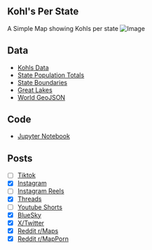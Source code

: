 ## Kohl's Per State
A Simple Map showing Kohls per state
![Image](https://drive.google.com/uc?export=view&id=1fMc8O1eqByb8iqC6oILWuczDe7dPyiMo)

## Data
* [Kohls Data](https://www.nordstrom.com/browse/about/stores/sitemap)
* [State Population Totals](https://www.census.gov/data/tables/time-series/demo/popest/2020s-state-total.html)
* [State Boundaries](https://www.census.gov/geographies/mapping-files/time-series/geo/carto-boundary-file.html)
* [Great Lakes](https://usicecenter.gov/Products/GreatLakesData)
* [World GeoJSON](https://public.opendatasoft.com/explore/dataset/world-administrative-boundaries/export/?flg=en-us)

## Code
* [Jupyter Notebook](FormatData.ipynb)

## Posts
- [ ] [Tiktok]()
- [x] [Instagram](https://www.instagram.com/p/DGoDF-hP-FB/)
- [ ] [Instagram Reels]()
- [x] [Threads](https://www.threads.net/@vinemapper/post/DGoDGhev8Rv)
- [ ] [Youtube Shorts]()
- [x] [BlueSky](https://bsky.app/profile/vinemapper.bsky.social/post/3ljaycyv2a22o)
- [x] [X/Twitter](https://x.com/VineMapper/status/1895534336805585289)
- [x] [Reddit r/Maps](https://www.reddit.com/r/Maps/comments/1j0dxx1/kohls_per_state/)
- [x] [Reddit r/MapPorn](https://www.reddit.com/r/MapPorn/comments/1j0dxx4/kohls_per_state/)
